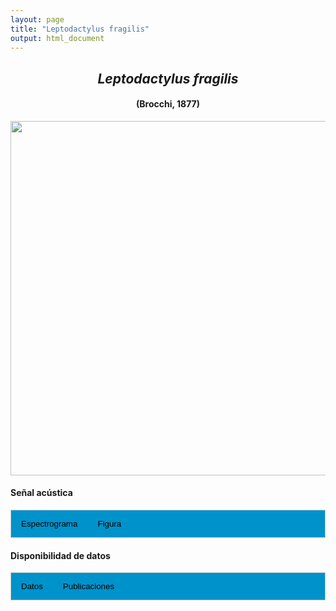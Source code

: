 ```yaml
---
layout: page
title: "Leptodactylus fragilis"
output: html_document
---
```


<style>
/* Simplified CSS for tabs */
.tab {
  overflow: hidden;
  border: 1px solid #ccc;
  background-color: #0092ca;
}
.tab button {
  background-color: inherit;
  float: left;
  border: none;
  cursor: pointer;
  padding: 14px 16px;
  transition: background-color 0.3s;
}
.tab button:hover {
  background-color: #ddd;
}
.tab button.active {
  background-color: #ccc;
}
.tabcontent {
  display: none;
  padding: 6px 12px;
  border: 1px solid #ccc;
  border-top: none;
}
.audio-container {
  margin-bottom: 10px;
}
body h1 {
  display: none;
}
</style>

<script>
function openTab(evt, tabName) {
  document.querySelectorAll('.tabcontent').forEach(tab => tab.style.display = "none");
  document.querySelectorAll('.tablinks').forEach(link => link.classList.remove('active'));
  document.getElementById(tabName).style.display = "block";
  evt.currentTarget.classList.add('active');
}
</script>

<!-- Species presentation -->
<div style="text-align: center;">
  <h2><i>Leptodactylus fragilis</i></h2>
  <h4>(Brocchi, 1877)</h4>
  <img src="{{ site.baseurl }}/images/especie_Leptodactylus_fragilis.png" style="width:15cm;">
</div>

#### Señal acústica

<!-- Tabs section -->
<div class="tab">
  <button class="tablinks" onclick="openTab(event, 'Espectro')">Espectrograma</button>
  <button class="tablinks" onclick="openTab(event, 'fig')">Figura</button>
</div>

<!-- Seccion Espectrograma -->
<div id="Espectro" class="tabcontent" style="text-align: center;">
  <video width="100%" height="auto" controls>
    <source src="{{ site.baseurl }}/Espectrograms/dyna_Leptodactylus_fragilis.mp4" type="video/mp4">
    Tu navegador no soporta el elemento de video.
  </video>
</div>

<!-- Seccion Figura -->
<div id="fig" class="tabcontent" style="text-align: center;">
  <img src="{{ site.baseurl }}/images/spec_Leptodactylus_fragilis.png" style="width:15cm;">
</div>

#### Disponibilidad de datos

<!-- Tabs section -->
<div class="tab">
  <button class="tablinks" onclick="openTab(event, 'dat')">Datos</button>
  <button class="tablinks" onclick="openTab(event, 'pubs')">Publicaciones</button>
</div>

<!-- Seccion Datos -->
<div id="dat" class="tabcontent">

  <p><strong>Disponibles en CSA-IAVH</strong></p>
  <p><a href="http://colecciones.humboldt.org.co/rec/sonidos/IAvH-CSA-34274/IAvH-CSA-34274.wav" target="_blank">IAvH-CSA-34274</a></p>
  <p><a href="http://colecciones.humboldt.org.co/rec/sonidos/IAvH-CSA-35290/IAvH-CSA-35290.wav" target="_blank">IAvH-CSA-35290</a></p>
  <p><a href="http://colecciones.humboldt.org.co/rec/sonidos/IAvH-CSA-35464/IAvH-CSA-35464.wav" target="_blank">IAvH-CSA-35464</a></p>
  <p><a href="http://colecciones.humboldt.org.co/rec/sonidos/IAvH-CSA-36235/IAvH-CSA-36235.wav" target="_blank">IAvH-CSA-36235</a></p>
  <p><a href="http://colecciones.humboldt.org.co/rec/sonidos/IAvH-CSA-36246/IAvH-CSA-36246.wav" target="_blank">IAvH-CSA-36246</a></p>
  <p><a href="http://colecciones.humboldt.org.co/rec/sonidos/IAvH-CSA-36248/IAvH-CSA-36248.wav" target="_blank">IAvH-CSA-36248</a></p>
  <p><a href="http://colecciones.humboldt.org.co/rec/sonidos/IAvH-CSA-36249/IAvH-CSA-36249.wav" target="_blank">IAvH-CSA-36249</a></p>
  <p><a href="http://colecciones.humboldt.org.co/rec/sonidos/IAvH-CSA-36251/IAvH-CSA-36251.wav" target="_blank">IAvH-CSA-36251</a></p>
  <p><a href="http://colecciones.humboldt.org.co/rec/sonidos/IAvH-CSA-36286/IAvH-CSA-36286.wav" target="_blank">IAvH-CSA-36286</a></p>
  <p><a href="http://colecciones.humboldt.org.co/rec/sonidos/IAvH-CSA-36293/IAvH-CSA-36293.wav" target="_blank">IAvH-CSA-36293</a></p>
  <p><a href="http://colecciones.humboldt.org.co/rec/sonidos/IAvH-CSA-36298/IAvH-CSA-36298.wav" target="_blank">IAvH-CSA-36298</a></p>
  <p><a href="http://colecciones.humboldt.org.co/rec/sonidos/IAvH-CSA-36314/IAvH-CSA-36314.wav" target="_blank">IAvH-CSA-36314</a></p>
  <p><a href="http://colecciones.humboldt.org.co/rec/sonidos/IAvH-CSA-37305/IAvH-CSA-37305.wav" target="_blank">IAvH-CSA-37305</a></p>
  <p><a href="http://colecciones.humboldt.org.co/rec/sonidos/IAvH-CSA-37312/IAvH-CSA-37312.wav" target="_blank">IAvH-CSA-37312</a></p>
  <p><a href="http://colecciones.humboldt.org.co/rec/sonidos/IAvH-CSA-37314/IAvH-CSA-37314.wav" target="_blank">IAvH-CSA-37314</a></p>
  <p><a href="http://colecciones.humboldt.org.co/rec/sonidos/IAvH-CSA-37317/IAvH-CSA-37317.wav" target="_blank">IAvH-CSA-37317</a></p>
  <p><a href="http://colecciones.humboldt.org.co/rec/sonidos/IAvH-CSA-37321/IAvH-CSA-37321.wav" target="_blank">IAvH-CSA-37321</a></p>
  <p><a href="http://colecciones.humboldt.org.co/rec/sonidos/IAvH-CSA-37326/IAvH-CSA-37326.wav" target="_blank">IAvH-CSA-37326</a></p>
  <p><a href="http://colecciones.humboldt.org.co/rec/sonidos/IAvH-CSA-37327/IAvH-CSA-37327.wav" target="_blank">IAvH-CSA-37327</a></p>
  <p><a href="http://colecciones.humboldt.org.co/rec/sonidos/IAvH-CSA-37328/IAvH-CSA-37328.wav" target="_blank">IAvH-CSA-37328</a></p>
  <p><a href="http://colecciones.humboldt.org.co/rec/sonidos/IAvH-CSA-37329/IAvH-CSA-37329.wav" target="_blank">IAvH-CSA-37329</a></p>
 
  <p><strong>Disponibles en Figshare</strong></p>
  <p>Chaves-Portilla, G. (2024). Leptodactylus fragilis. Figshare. Media.  
    <a href="https://doi.org/10.6084/m9.figshare.27642204.v1" target="_blank">https://doi.org/10.6084/m9.figshare.27642204.v1</a>
  </p>
  
  <p><strong>Disponibles en iNaturalist</strong></p>
  <p><a href="https://www.inaturalist.org/observations?place_id=7196&sounds&taxon_id=22976" target="_blank">Leptodactylus fragilis</a></p>
  
  
</div>

<!-- Seccion Publicaciones -->
<div id="pubs" class="tabcontent">
  <p><strong>Bernal, M.H., Montealegre, D.P., Páez, C.A.</strong> 2004. Estudio de la vocalización de trece especies de anuros del municipio de Ibagué, Colombia. <i>Revista de la Academia Colombiana de Ciencias Exactas, Físicas y Naturales</i> 28: 385-390. 
  <a href="https://raccefyn.co/index.php/raccefyn/article/view/2135" target="_blank">https://raccefyn.co/index.php/raccefyn/article/view/2135</a></p>
  <p><strong>***</strong><i>Bernal et al. (2004) no disponibiliza los audios y datos asociados.</i></p>
</div>
